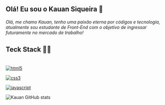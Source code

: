 ## Olá! Eu sou o Kauan Siqueira 👋

<h6> Olá, me chamo Kauan, tenho uma paixão eterna por códigos e tecnologia, atualmente sou estudante de Front-End com o objetivo de ingressar futuramente no mercado de trabalho!

## Teck Stack 👨‍💻

#
 
[![html5](https://img.shields.io/badge/HTML5-E34F26?style=for-the-badge&logo=html5&logoColor=white
)]()

[![css3](	https://img.shields.io/badge/CSS3-1572B6?style=for-the-badge&logo=css3&logoColor=white
)]()

[![javascript](https://img.shields.io/badge/JavaScript-F7DF1E?style=for-the-badge&logo=javascript&logoColor=black
)]()

![Kauan GitHub stats](https://github-readme-stats.vercel.app/api?username=kauansiqq&show_icons=true&theme=radical)

